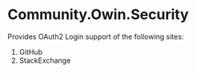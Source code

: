 Community.Owin.Security
=======================
Provides OAuth2 Login support of the following sites:
1. GitHub
2. StackExchange
